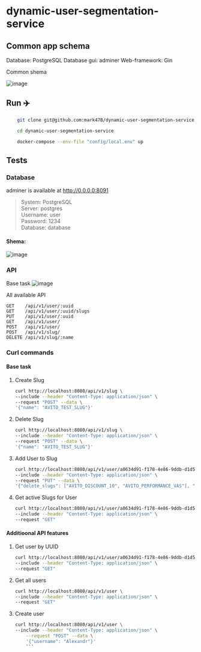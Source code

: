 # dynamic-user-segmentation-service

## Common app schema

Database: PostgreSQL
Database gui: adminer
Web-framework: Gin


Common shema

![image](https://github.com/mark47B/dynamic-user-segmentation-service/assets/43784470/79c8d544-3d6e-49ae-961f-e5ec9ca6e86f)


## Run ✈️

```bash
    git clone git@github.com:mark47B/dynamic-user-segmentation-service.git
```

```bash
    cd dynamic-user-segmentation-service
```

```bash
    docker-compose --env-file "config/local.env" up
```

## Tests 
### Database 

adminer is available at http://0.0.0.0:8091

> System: PostgreSQL </br>
> Server: postgres </br>
> Username: user </br>
> Password: 1234 </br>
> Database: database </br>

#### Shema: 
![image](https://github.com/mark47B/dynamic-user-segmentation-service/assets/43784470/294ec6b0-0da2-4ce8-8bbf-3bdd4a811e7e)

### API
Base task
![image](https://github.com/mark47B/dynamic-user-segmentation-service/assets/43784470/c1c63138-5196-4a91-8a4e-68b26f9291ec)

All available API
```
GET    /api/v1/user/:uuid
GET    /api/v1/user/:uuid/slugs  
PUT    /api/v1/user/:uuid     
GET    /api/v1/user/
POST   /api/v1/user/ 
POST   /api/v1/slug/
DELETE /api/v1/slug/:name
```

### Curl commands
#### Base task
1. Create Slug
    ```bash
    curl http://localhost:8080/api/v1/slug \
    --include --header "Content-Type: application/json" \
    --request "POST" --data \
    '{"name": "AVITO_TEST_SLUG"}'
    ```

2. Delete Slug
    ```bash
    curl http://localhost:8080/api/v1/slug \
    --include --header "Content-Type: application/json" \
    --request "POST" --data \
    '{"name": "AVITO_TEST_SLUG"}'
    ```
    
3. Add User to Slug
    ```bash
    curl http://localhost:8080/api/v1/user/a0634d91-f178-4e86-9ddb-d1d5f6cacb5f \
    --include --header "Content-Type: application/json" \
    --request "PUT" --data \
    '{"delete_slugs": ["AVITO_DISCOUNT_10", "AVITO_PERFORMANCE_VAS"], "add_slugs": ["AVITO_DISCOUNT_10", "AVITO_PERFORMANCE_VAS"]}'
    ```
4. Get active Slugs for User
    ```bash
    curl http://localhost:8080/api/v1/user/a0634d91-f178-4e86-9ddb-d1d5f6cacb5f/slugs \
    --include --header "Content-Type: application/json" \
    --request "GET"
    ```

#### Additioonal API features
1. Get user by UUID
    ```bash
    curl http://localhost:8080/api/v1/user/a0634d91-f178-4e86-9ddb-d1d5f6cacb5f \
    --include --header "Content-Type: application/json" \
    --request "GET"
    ```
2. Get all users
    ```bash
    curl http://localhost:8080/api/v1/user \
    --include --header "Content-Type: application/json" \
    --request "GET"
    ```
3. Create user
    ```bash
    curl http://localhost:8080/api/v1/user \
    --include --header "Content-Type: application/json" \
        --request "POST" --data \
        '{"username": "Alexandr"}'
        ```
    ```



